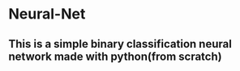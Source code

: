﻿# Neural-Net
## This is a simple binary classification neural network made with python(from scratch)

